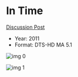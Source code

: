 # In Time

[Discussion Post](https://www.avsforum.com/threads/bass-eq-for-filtered-movies.2995212/post-58652018)

* Year: 2011
* Format: DTS-HD MA 5.1

![img 0](https://i.imgur.com/pkKbSe2.jpg)

![img 1](https://i.imgur.com/hSxKKww.png)

